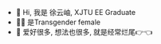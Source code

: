 - 👋 Hi, 我是 徐云岫, XJTU EE Graduate
- 🏳️‍⚧️ 是Transgender female
- 🥰 爱好很多, 想法也很多, 就是经常烂尾👉👈
<!-- - 💞️ I’m looking to collaborate on ... -->
<!-- - 📫 How to reach me ... -->

<!---
TsrmKumoko/TsrmKumoko is a ✨ special ✨ repository because its `README.md` (this file) appears on your GitHub profile.
You can click the Preview link to take a look at your changes.
--->
